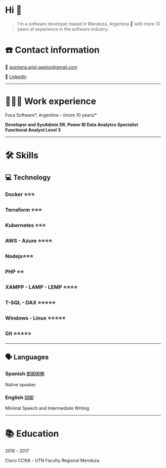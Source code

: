 # Hi 👋

> I'm a software developer based in Mendoza, Argentina 🌊 with more 10 years of experience in the software industry.

# ☎️ Contact information

📧 quintana.ariel.gaston@gmail.com

🔗 [LinkedIn](https://www.linkedin.com/in/arielquintana/)

---

# **👩🏻‍💻** Work experience

Foca Software*, Argentina – (more 10 years)*

**Developer and SysAdmin SR.
Power BI Data Analytcs Specialist
Functional Analyst Level 3**

---

# 🛠 Skills

## 💻 Technology

### Docker ⭐️⭐️⭐️

### Terraform ⭐️⭐️⭐️

### Kubernetes ⭐️⭐️⭐️

### AWS - Azure ⭐️⭐️⭐️⭐️

### Nodejs⭐️⭐️⭐️

### PHP ⭐️⭐️

### XAMPP - LAMP - LEMP ⭐️⭐️⭐️⭐️

### T-SQL - DAX  ⭐️⭐️⭐️⭐️⭐️

### Windows - Linux ⭐️⭐️⭐️⭐️⭐️

### Git ⭐️⭐️⭐️⭐️⭐️

---

## 🗣 Languages

### Spanish 🇪🇸🇦🇷

Native speaker

### English 🇺🇸

Minimal Speech and Intermediate Writing

---

# 📚 Education

2016 - *2017* 

Cisco CCNA - UTN Faculty Regional Mendoza